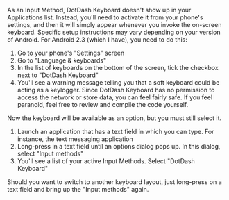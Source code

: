 As an Input Method, DotDash Keyboard doesn't show up in your Applications list. Instead, you'll need to activate it from your phone's settings, and then it will simply appear whenever you invoke the on-screen keyboard. Specific setup instructions may vary depending on your version of Android. For Android 2.3 (which I have), you need to do this:

  1. Go to your phone's "Settings" screen
  1. Go to "Language & keyboards"
  1. In the list of keyboards on the bottom of the screen, tick the checkbox next to "DotDash Keyboard"
  1. You'll see a warning message telling you that a soft keyboard could be acting as a keylogger. Since DotDash Keyboard has no permission to access the network or store data, you can feel fairly safe. If you feel paranoid, feel free to review and compile the code yourself.


Now the keyboard will be available as an option, but you must still select it.

  1. Launch an application that has a text field in which you can type. For instance, the text messaging application
  1. Long-press in a text field until an options dialog pops up. In this dialog, select "Input methods"
  1. You'll see a list of your active Input Methods. Select "DotDash Keyboard"

Should you want to switch to another keyboard layout, just long-press on a text field and bring up the "Input methods" again.